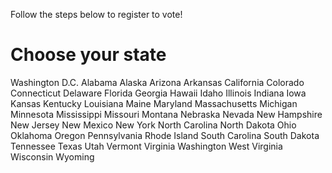 Follow the steps below to register to vote!
<h1>Choose your state</h1>
Washington D.C. 
Alabama 
Alaska 
Arizona 
Arkansas 
California 
Colorado 
Connecticut 
Delaware 
Florida 
Georgia 
Hawaii 
Idaho 
Illinois 
Indiana 
Iowa 
Kansas 
Kentucky 
Louisiana 
Maine 
Maryland 
Massachusetts 
Michigan 
Minnesota 
Mississippi 
Missouri 
Montana 
Nebraska 
Nevada 
New 
Hampshire 
New Jersey 
New Mexico 
New York 
North Carolina 
North Dakota 
Ohio Oklahoma 
Oregon 
Pennsylvania 
Rhode Island 
South Carolina 
South Dakota 
Tennessee 
Texas 
Utah 
Vermont 
Virginia 
Washington 
West 
Virginia 
Wisconsin 
Wyoming

